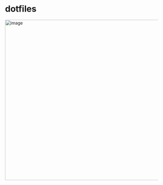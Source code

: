 # dotfiles

<img width="697" height="530" alt="image" src="https://github.com/user-attachments/assets/943d4563-7b28-411d-bf82-ea525ab1996b" />

